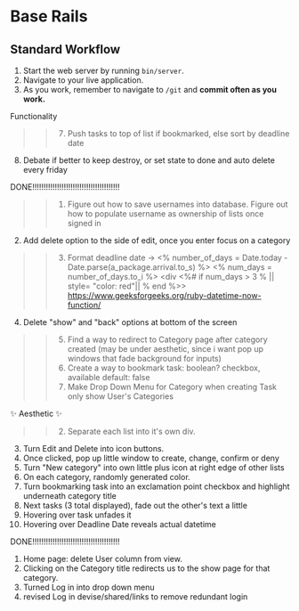 # Base Rails

## Standard Workflow

 1. Start the web server by running `bin/server`.
 1. Navigate to your live application.
 1. As you work, remember to navigate to `/git` and **commit often as you work.**

Functionality
 >> 7. Push tasks to top of list if bookmarked, else sort by deadline date 
 8. Debate if better to keep destroy, or set state to done and auto delete every friday


DONE!!!!!!!!!!!!!!!!!!!!!!!!!!!!!!!!!!!!!!!
>> 1. Figure out how to save usernames into database. Figure out how to populate username as ownership of lists once signed in
 2. Add delete option to the side of edit, once you enter focus on a category
>> 3. Format deadline date -> <% number_of_days = Date.today - Date.parse(a_package.arrival.to_s) %>
    <% num_days = number_of_days.to_i %>
    <div 
      <%# if num_days > 3 %     ||   style= "color: red"|| % end %>>
    https://www.geeksforgeeks.org/ruby-datetime-now-function/
 4. Delete "show" and "back" options at bottom of the screen
>> 5. Find a way to redirect to Category page after category created (may be under aesthetic, since i want pop up windows that fade background for inputs)
 >> 6. Create a way to bookmark task: boolean? checkbox, available default: false
 >> 9. Make Drop Down Menu for Category when creating Task only show User's Categories
 
✨ Aesthetic ✨

 >> 2. Separate each list into it's own div.
 3. Turn Edit and Delete into icon buttons.
 4. Once clicked, pop up little window to create, change, confirm or deny
 5. Turn "New category" into own little plus icon at right edge of other lists
 6. On each category, randomly generated color.
 7. Turn bookmarking task into an exclamation point checkbox and highlight underneath category title
 8. Next tasks (3 total displayed), fade out the other's text a little
 10. Hovering over task unfades it
 11. Hovering over Deadline Date reveals actual datetime


DONE!!!!!!!!!!!!!!!!!!!!!!!!!!!!!!!!!!!!!!!
 1. Home page: delete User column from view. 
 9. Clicking on the Category title redirects us to the show page for that category.
 12. Turned Log in into drop down menu
 13. revised Log in devise/shared/links to remove redundant login
